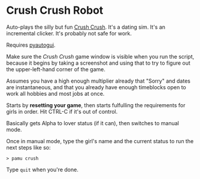 # Crush Crush Robot

Auto-plays the silly but fun [Crush Crush](http://www.kongregate.com/games/SadPandaStudios/crush-crush).
It's a dating sim. It's an incremental clicker. It's probably not safe for work.

Requires [pyautogui](https://github.com/asweigart/pyautogui).

Make sure the *Crush Crush* game window is visible when you run the script,
because it begins by taking a screenshot and using that to try to figure out
the upper-left-hand corner of the game.

Assumes you have a high enough multiplier already that "Sorry" and dates are
instantaneous, and that you already have enough timeblocks open to work all
hobbies and most jobs at once.

Starts by **resetting your game**, then starts fulfulling the requirements for
girls in order. Hit CTRL-C if it's out of control.

Basically gets Alpha to lover status (if it can), then switches to manual mode.

Once in manual mode, type the girl's name and the current status to run the
next steps like so:

```
> pamu crush
```

Type `quit` when you're done.

